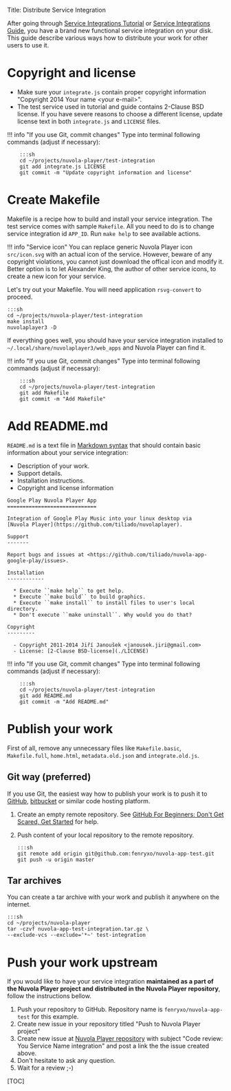 Title: Distribute Service Integration

After going through [Service Integrations Tutorial](:apps/tutorial.html)
or [Service Integrations Guide](:apps/guide.html), you have a brand new functional
service integration on your disk. This guide describe various ways how to distribute
your work for other users to use it.

Copyright and license
=====================

  * Make sure your ``integrate.js`` contain proper copyright information 
    "Copyright 2014 Your name &lt;your e-mail&gt;".
  * The test service used in tutorial and guide contains 2-Clause BSD license. If you have severe
    reasons to choose a different license, update license text in both ``integrate.js`` and
    ``LICENSE`` files.

!!! info "If you use Git, commit changes"
    Type into terminal following commands (adjust if necessary):
    
        :::sh
        cd ~/projects/nuvola-player/test-integration
        git add integrate.js LICENSE
        git commit -m "Update copyright information and license"

Create Makefile
===============

Makefile is a recipe how to build and install your service integration. The test service comes
with sample ``Makefile``. All you need to do is to change service
integration id ``APP_ID``. Run ``make help`` to see available actions.

!!! info "Service icon"
    You can replace generic Nuvola Player icon ``src/icon.svg`` with an actual icon of the service. However, beware of
    any copyright violations, you cannot just download the offical icon and modify it. Better option is to let
    Alexander King, the author of other service icons, to create a new icon for your service.

Let's try out your Makefile. You will need application ``rsvg-convert`` to proceed.

    :::sh
    cd ~/projects/nuvola-player/test-integration
    make install
    nuvolaplayer3 -D

If everything goes well, you should have your service integration installed to
``~/.local/share/nuvolaplayer3/web_apps`` and Nuvola Player can find it.

!!! info "If you use Git, commit changes"
    Type into terminal following commands (adjust if necessary):
    
        :::sh
        cd ~/projects/nuvola-player/test-integration
        git add Makefile
        git commit -m "Add Makefile"

Add README.md
=============

``README.md`` is a text file in [Markdown syntax](http://daringfireball.net/projects/markdown/syntax)
that should contain basic information about your service integration:

  * Description of your work.
  * Support details.
  * Installation instructions.
  * Copyright and license information

```text
Google Play Nuvola Player App
=============================

Integration of Google Play Music into your linux desktop via
[Nuvola Player](https://github.com/tiliado/nuvolaplayer).
 
Support
-------

Report bugs and issues at <https://github.com/tiliado/nuvola-app-google-play/issues>.

Installation
------------

  * Execute ``make help`` to get help.
  * Execute ``make build`` to build graphics.
  * Execute ``make install`` to install files to user's local directory.
  * Don't execute ``make uninstall``. Why would you do that?

Copyright
---------

  - Copyright 2011-2014 Jiří Janoušek <janousek.jiri@gmail.com>
  - License: [2-Clause BSD-license](./LICENSE)
```

!!! info "If you use Git, commit changes"
    Type into terminal following commands (adjust if necessary):
    
        :::sh
        cd ~/projects/nuvola-player/test-integration
        git add README.md
        git commit -m "Add README.md"

Publish your work
=================

First of all, remove any unnecessary files like `Makefile.basic`, `Makefile.full`,
`home.html`, `metadata.old.json` and `integrate.old.js`.

Git way (preferred)
-------------------

If you use Git, the easiest way how to publish your work is to push it to [GitHub](https://github.com),
[bitbucket](https://bitbucket.org) or similar code hosting platform.

 1. Create an empty remote repository. See [GitHub For Beginners: Don't Get Scared, Get Started][A1] for
    help.

 2. Push content of your local repository to the remote repository.
    
        :::sh
        git remote add origin git@github.com:fenryxo/nuvola-app-test.git
        git push -u origin master

[A1]: http://readwrite.com/2013/09/30/understanding-github-a-journey-for-beginners-part-1
[A2]: http://readwrite.com/2013/10/02/github-for-beginners-part-2

Tar archives
------------

You can create a tar archive with your work and publish it anywhere on the internet.

    :::sh
    cd ~/projects/nuvola-player
    tar -czvf nuvola-app-test-integration.tar.gz \
    --exclude-vcs --exclude='*~' test-integration
    
Push your work upstream
=======================

If you would like to have your service integration **maintained as a part of the Nuvola Player project
and distributed in the Nuvola Player repository**, follow the instructions bellow.

 1. Push your repository to GitHub. Repository name is ``fenryxo/nuvola-app-test`` for this example.
 2. Create new issue in your repository titled "Push to Nuvola Player project"
 3. Create new issue at [Nuvola Player repository](https://github.com/tiliado/nuvolaplayer/issues/new)
    with subject "Code review: You Service Name integration" and post a link the the issue created
    above.
 4. Don't hesitate to ask any question.   
 5. Wait for a review ;-)

[TOC]

